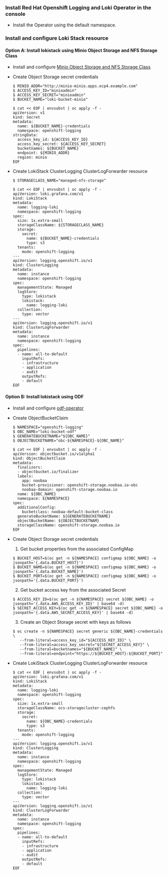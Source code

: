 ### Install Red Hat Openshift Logging and Loki Operator in the console

* Install the Operator using the default namespace.


### Install and configure Loki Stack resource

#### Option A: Install lokistack using Minio Object Storage and NFS Storage Class

* Install and configure [Minio Object Storage and NFS Storage Class](https://github.com/pancongliang/openshift/blob/main/storage/minio/readme.md)

* Create Object Storage secret credentials
  ~~~
  $ MINIO_ADDR="http://minio-minio.apps.ocp4.example.com"
  $ ACCESS_KEY_ID="minioadmin"
  $ ACCESS_KEY_SECRET="minioadmin"
  $ BUCKET_NAME="loki-bucket-minio"
  
  $ cat << EOF | envsubst | oc apply -f -
  apiVersion: v1
  kind: Secret
  metadata:
    name: ${BUCKET_NAME}-credentials
    namespace: openshift-logging
  stringData:
    access_key_id: ${ACCESS_KEY_ID}
    access_key_secret: ${ACCESS_KEY_SECRET}
    bucketnames: ${BUCKET_NAME}
    endpoint: ${MINIO_ADDR}
    region: minio
  EOF
  ~~~
  
* Create LokiStack ClusterLogging ClusterLogForwarder resource
  ~~~
  $ STORAGECLASS_NAME="managed-nfs-storage"
  
  $ cat << EOF | envsubst | oc apply -f -
  apiVersion: loki.grafana.com/v1
  kind: LokiStack
  metadata:
    name: logging-loki
    namespace: openshift-logging
  spec:
    size: 1x.extra-small
    storageClassName: ${STORAGECLASS_NAME}
    storage:
      secret:
        name: ${BUCKET_NAME}-credentials
        type: s3
    tenants:
      mode: openshift-logging    
  ---
  apiVersion: logging.openshift.io/v1
  kind: ClusterLogging
  metadata:
    name: instance
    namespace: openshift-logging
  spec:
    managementState: Managed
    logStore:
      type: lokistack
      lokistack:
        name: logging-loki
    collection:
      type: vector
  ---
  apiVersion: logging.openshift.io/v1
  kind: ClusterLogForwarder
  metadata:
    name: instance
    namespace: openshift-logging
  spec:
    pipelines: 
    - name: all-to-default
      inputRefs:
      - infrastructure
      - application
      - audit
      outputRefs:
      - default
  EOF
  ~~~


#### Option B: Install lokistack using ODF
* Install and configure [odf-operator](https://github.com/pancongliang/openshift/blob/main/storage/odf/deploy_high_availability_odf.md)

* Create ObjectBucketClaim
  ~~~
  $ NAMESPACE="openshift-logging"
  $ OBC_NAME="loki-bucket-odf"
  $ GENERATEBUCKETNAME="${OBC_NAME}"
  $ OBJECTBUCKETNAME="obc-${NAMESPACE}-${OBC_NAME}"
  
  $ cat << EOF | envsubst | oc apply -f -
  apiVersion: objectbucket.io/v1alpha1
  kind: ObjectBucketClaim
  metadata:
    finalizers:
    - objectbucket.io/finalizer
    labels:
      app: noobaa
      bucket-provisioner: openshift-storage.noobaa.io-obc
      noobaa-domain: openshift-storage.noobaa.io
    name: ${OBC_NAME}
    namespace: ${NAMESPACE}
  spec:
    additionalConfig:
      bucketclass: noobaa-default-bucket-class
    generateBucketName: ${GENERATEBUCKETNAME}
    objectBucketName: ${OBJECTBUCKETNAM}
    storageClassName: openshift-storage.noobaa.io
  EOF
  ~~~
  
* Create Object Storage secret credentials
  1. Get bucket properties from the associated ConfigMap
  ~~~
  $ BUCKET_HOST=$(oc get -n ${NAMESPACE} configmap ${OBC_NAME} -o jsonpath='{.data.BUCKET_HOST}')
  $ BUCKET_NAME=$(oc get -n ${NAMESPACE} configmap ${OBC_NAME} -o jsonpath='{.data.BUCKET_NAME}')
  $ BUCKET_PORT=$(oc get -n ${NAMESPACE} configmap ${OBC_NAME} -o jsonpath='{.data.BUCKET_PORT}')
  ~~~
  2. Get bucket access key from the associated Secret
  ~~~
  $ ACCESS_KEY_ID=$(oc get -n ${NAMESPACE} secret ${OBC_NAME} -o jsonpath='{.data.AWS_ACCESS_KEY_ID}' | base64 -d)
  $ SECRET_ACCESS_KEY=$(oc get -n ${NAMESPACE} secret ${OBC_NAME} -o jsonpath='{.data.AWS_SECRET_ACCESS_KEY}' | base64 -d)
  ~~~
  3. Create an Object Storage secret with keys as follows
  ~~~
  $ oc create -n ${NAMESPACE} secret generic ${OBC_NAME}-credentials \
     --from-literal=access_key_id="${ACCESS_KEY_ID}" \
     --from-literal=access_key_secret="${SECRET_ACCESS_KEY}" \
     --from-literal=bucketnames="${BUCKET_NAME}" \
     --from-literal=endpoint="https://${BUCKET_HOST}:${BUCKET_PORT}"
  ~~~
  
* Create LokiStack ClusterLogging ClusterLogForwarder resource
  ~~~
  $ cat << EOF | envsubst | oc apply -f -
  apiVersion: loki.grafana.com/v1
  kind: LokiStack
  metadata:
    name: logging-loki
    namespace: openshift-logging
  spec:
    size: 1x.extra-small
    storageClassName: ocs-storagecluster-cephfs
    storage:
      secret:
        name: ${OBC_NAME}-credentials
        type: s3
    tenants:
      mode: openshift-logging    
  ---
  apiVersion: logging.openshift.io/v1
  kind: ClusterLogging
  metadata:
    name: instance
    namespace: openshift-logging
  spec:
    managementState: Managed
    logStore:
      type: lokistack
      lokistack:
        name: logging-loki
    collection:
      type: vector
  ---
  apiVersion: logging.openshift.io/v1
  kind: ClusterLogForwarder
  metadata:
    name: instance
    namespace: openshift-logging
  spec:
    pipelines: 
    - name: all-to-default
      inputRefs:
      - infrastructure
      - application
      - audit
      outputRefs:
      - default
  EOF
  ~~~
